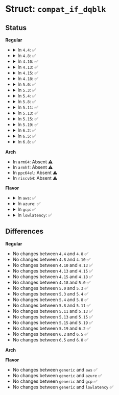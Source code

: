 # Struct: <code>compat_if_dqblk</code>

## Status
<b>Regular</b>
<ul>
<li>
<details>
<summary>In <code>4.4</code>: ✅</summary>

```c
struct compat_if_dqblk {
    compat_u64 dqb_bhardlimit;
    compat_u64 dqb_bsoftlimit;
    compat_u64 dqb_curspace;
    compat_u64 dqb_ihardlimit;
    compat_u64 dqb_isoftlimit;
    compat_u64 dqb_curinodes;
    compat_u64 dqb_btime;
    compat_u64 dqb_itime;
    compat_uint_t dqb_valid;
};
```
</details>
</li>
<li>
<details>
<summary>In <code>4.8</code>: ✅</summary>

```c
struct compat_if_dqblk {
    compat_u64 dqb_bhardlimit;
    compat_u64 dqb_bsoftlimit;
    compat_u64 dqb_curspace;
    compat_u64 dqb_ihardlimit;
    compat_u64 dqb_isoftlimit;
    compat_u64 dqb_curinodes;
    compat_u64 dqb_btime;
    compat_u64 dqb_itime;
    compat_uint_t dqb_valid;
};
```
</details>
</li>
<li>
<details>
<summary>In <code>4.10</code>: ✅</summary>

```c
struct compat_if_dqblk {
    compat_u64 dqb_bhardlimit;
    compat_u64 dqb_bsoftlimit;
    compat_u64 dqb_curspace;
    compat_u64 dqb_ihardlimit;
    compat_u64 dqb_isoftlimit;
    compat_u64 dqb_curinodes;
    compat_u64 dqb_btime;
    compat_u64 dqb_itime;
    compat_uint_t dqb_valid;
};
```
</details>
</li>
<li>
<details>
<summary>In <code>4.13</code>: ✅</summary>

```c
struct compat_if_dqblk {
    compat_u64 dqb_bhardlimit;
    compat_u64 dqb_bsoftlimit;
    compat_u64 dqb_curspace;
    compat_u64 dqb_ihardlimit;
    compat_u64 dqb_isoftlimit;
    compat_u64 dqb_curinodes;
    compat_u64 dqb_btime;
    compat_u64 dqb_itime;
    compat_uint_t dqb_valid;
};
```
</details>
</li>
<li>
<details>
<summary>In <code>4.15</code>: ✅</summary>

```c
struct compat_if_dqblk {
    compat_u64 dqb_bhardlimit;
    compat_u64 dqb_bsoftlimit;
    compat_u64 dqb_curspace;
    compat_u64 dqb_ihardlimit;
    compat_u64 dqb_isoftlimit;
    compat_u64 dqb_curinodes;
    compat_u64 dqb_btime;
    compat_u64 dqb_itime;
    compat_uint_t dqb_valid;
};
```
</details>
</li>
<li>
<details>
<summary>In <code>4.18</code>: ✅</summary>

```c
struct compat_if_dqblk {
    compat_u64 dqb_bhardlimit;
    compat_u64 dqb_bsoftlimit;
    compat_u64 dqb_curspace;
    compat_u64 dqb_ihardlimit;
    compat_u64 dqb_isoftlimit;
    compat_u64 dqb_curinodes;
    compat_u64 dqb_btime;
    compat_u64 dqb_itime;
    compat_uint_t dqb_valid;
};
```
</details>
</li>
<li>
<details>
<summary>In <code>5.0</code>: ✅</summary>

```c
struct compat_if_dqblk {
    compat_u64 dqb_bhardlimit;
    compat_u64 dqb_bsoftlimit;
    compat_u64 dqb_curspace;
    compat_u64 dqb_ihardlimit;
    compat_u64 dqb_isoftlimit;
    compat_u64 dqb_curinodes;
    compat_u64 dqb_btime;
    compat_u64 dqb_itime;
    compat_uint_t dqb_valid;
};
```
</details>
</li>
<li>
<details>
<summary>In <code>5.3</code>: ✅</summary>

```c
struct compat_if_dqblk {
    compat_u64 dqb_bhardlimit;
    compat_u64 dqb_bsoftlimit;
    compat_u64 dqb_curspace;
    compat_u64 dqb_ihardlimit;
    compat_u64 dqb_isoftlimit;
    compat_u64 dqb_curinodes;
    compat_u64 dqb_btime;
    compat_u64 dqb_itime;
    compat_uint_t dqb_valid;
};
```
</details>
</li>
<li>
<details>
<summary>In <code>5.4</code>: ✅</summary>

```c
struct compat_if_dqblk {
    compat_u64 dqb_bhardlimit;
    compat_u64 dqb_bsoftlimit;
    compat_u64 dqb_curspace;
    compat_u64 dqb_ihardlimit;
    compat_u64 dqb_isoftlimit;
    compat_u64 dqb_curinodes;
    compat_u64 dqb_btime;
    compat_u64 dqb_itime;
    compat_uint_t dqb_valid;
};
```
</details>
</li>
<li>
<details>
<summary>In <code>5.8</code>: ✅</summary>

```c
struct compat_if_dqblk {
    compat_u64 dqb_bhardlimit;
    compat_u64 dqb_bsoftlimit;
    compat_u64 dqb_curspace;
    compat_u64 dqb_ihardlimit;
    compat_u64 dqb_isoftlimit;
    compat_u64 dqb_curinodes;
    compat_u64 dqb_btime;
    compat_u64 dqb_itime;
    compat_uint_t dqb_valid;
};
```
</details>
</li>
<li>
<details>
<summary>In <code>5.11</code>: ✅</summary>

```c
struct compat_if_dqblk {
    compat_u64 dqb_bhardlimit;
    compat_u64 dqb_bsoftlimit;
    compat_u64 dqb_curspace;
    compat_u64 dqb_ihardlimit;
    compat_u64 dqb_isoftlimit;
    compat_u64 dqb_curinodes;
    compat_u64 dqb_btime;
    compat_u64 dqb_itime;
    compat_uint_t dqb_valid;
};
```
</details>
</li>
<li>
<details>
<summary>In <code>5.13</code>: ✅</summary>

```c
struct compat_if_dqblk {
    compat_u64 dqb_bhardlimit;
    compat_u64 dqb_bsoftlimit;
    compat_u64 dqb_curspace;
    compat_u64 dqb_ihardlimit;
    compat_u64 dqb_isoftlimit;
    compat_u64 dqb_curinodes;
    compat_u64 dqb_btime;
    compat_u64 dqb_itime;
    compat_uint_t dqb_valid;
};
```
</details>
</li>
<li>
<details>
<summary>In <code>5.15</code>: ✅</summary>

```c
struct compat_if_dqblk {
    compat_u64 dqb_bhardlimit;
    compat_u64 dqb_bsoftlimit;
    compat_u64 dqb_curspace;
    compat_u64 dqb_ihardlimit;
    compat_u64 dqb_isoftlimit;
    compat_u64 dqb_curinodes;
    compat_u64 dqb_btime;
    compat_u64 dqb_itime;
    compat_uint_t dqb_valid;
};
```
</details>
</li>
<li>
<details>
<summary>In <code>5.19</code>: ✅</summary>

```c
struct compat_if_dqblk {
    compat_u64 dqb_bhardlimit;
    compat_u64 dqb_bsoftlimit;
    compat_u64 dqb_curspace;
    compat_u64 dqb_ihardlimit;
    compat_u64 dqb_isoftlimit;
    compat_u64 dqb_curinodes;
    compat_u64 dqb_btime;
    compat_u64 dqb_itime;
    compat_uint_t dqb_valid;
};
```
</details>
</li>
<li>
<details>
<summary>In <code>6.2</code>: ✅</summary>

```c
struct compat_if_dqblk {
    compat_u64 dqb_bhardlimit;
    compat_u64 dqb_bsoftlimit;
    compat_u64 dqb_curspace;
    compat_u64 dqb_ihardlimit;
    compat_u64 dqb_isoftlimit;
    compat_u64 dqb_curinodes;
    compat_u64 dqb_btime;
    compat_u64 dqb_itime;
    compat_uint_t dqb_valid;
};
```
</details>
</li>
<li>
<details>
<summary>In <code>6.5</code>: ✅</summary>

```c
struct compat_if_dqblk {
    compat_u64 dqb_bhardlimit;
    compat_u64 dqb_bsoftlimit;
    compat_u64 dqb_curspace;
    compat_u64 dqb_ihardlimit;
    compat_u64 dqb_isoftlimit;
    compat_u64 dqb_curinodes;
    compat_u64 dqb_btime;
    compat_u64 dqb_itime;
    compat_uint_t dqb_valid;
};
```
</details>
</li>
<li>
<details>
<summary>In <code>6.8</code>: ✅</summary>

```c
struct compat_if_dqblk {
    compat_u64 dqb_bhardlimit;
    compat_u64 dqb_bsoftlimit;
    compat_u64 dqb_curspace;
    compat_u64 dqb_ihardlimit;
    compat_u64 dqb_isoftlimit;
    compat_u64 dqb_curinodes;
    compat_u64 dqb_btime;
    compat_u64 dqb_itime;
    compat_uint_t dqb_valid;
};
```
</details>
</li>
</ul>
<b>Arch</b>
<ul>
<li>
In <code>arm64</code>: Absent ⚠️
</li>
<li>
In <code>armhf</code>: Absent ⚠️
</li>
<li>
In <code>ppc64el</code>: Absent ⚠️
</li>
<li>
In <code>riscv64</code>: Absent ⚠️
</li>
</ul>
<b>Flavor</b>
<ul>
<li>
<details>
<summary>In <code>aws</code>: ✅</summary>

```c
struct compat_if_dqblk {
    compat_u64 dqb_bhardlimit;
    compat_u64 dqb_bsoftlimit;
    compat_u64 dqb_curspace;
    compat_u64 dqb_ihardlimit;
    compat_u64 dqb_isoftlimit;
    compat_u64 dqb_curinodes;
    compat_u64 dqb_btime;
    compat_u64 dqb_itime;
    compat_uint_t dqb_valid;
};
```
</details>
</li>
<li>
<details>
<summary>In <code>azure</code>: ✅</summary>

```c
struct compat_if_dqblk {
    compat_u64 dqb_bhardlimit;
    compat_u64 dqb_bsoftlimit;
    compat_u64 dqb_curspace;
    compat_u64 dqb_ihardlimit;
    compat_u64 dqb_isoftlimit;
    compat_u64 dqb_curinodes;
    compat_u64 dqb_btime;
    compat_u64 dqb_itime;
    compat_uint_t dqb_valid;
};
```
</details>
</li>
<li>
<details>
<summary>In <code>gcp</code>: ✅</summary>

```c
struct compat_if_dqblk {
    compat_u64 dqb_bhardlimit;
    compat_u64 dqb_bsoftlimit;
    compat_u64 dqb_curspace;
    compat_u64 dqb_ihardlimit;
    compat_u64 dqb_isoftlimit;
    compat_u64 dqb_curinodes;
    compat_u64 dqb_btime;
    compat_u64 dqb_itime;
    compat_uint_t dqb_valid;
};
```
</details>
</li>
<li>
<details>
<summary>In <code>lowlatency</code>: ✅</summary>

```c
struct compat_if_dqblk {
    compat_u64 dqb_bhardlimit;
    compat_u64 dqb_bsoftlimit;
    compat_u64 dqb_curspace;
    compat_u64 dqb_ihardlimit;
    compat_u64 dqb_isoftlimit;
    compat_u64 dqb_curinodes;
    compat_u64 dqb_btime;
    compat_u64 dqb_itime;
    compat_uint_t dqb_valid;
};
```
</details>
</li>
</ul>

## Differences
<b>Regular</b>
<ul>
<li>
No changes between <code>4.4</code> and <code>4.8</code> ✅
</li>
<li>
No changes between <code>4.8</code> and <code>4.10</code> ✅
</li>
<li>
No changes between <code>4.10</code> and <code>4.13</code> ✅
</li>
<li>
No changes between <code>4.13</code> and <code>4.15</code> ✅
</li>
<li>
No changes between <code>4.15</code> and <code>4.18</code> ✅
</li>
<li>
No changes between <code>4.18</code> and <code>5.0</code> ✅
</li>
<li>
No changes between <code>5.0</code> and <code>5.3</code> ✅
</li>
<li>
No changes between <code>5.3</code> and <code>5.4</code> ✅
</li>
<li>
No changes between <code>5.4</code> and <code>5.8</code> ✅
</li>
<li>
No changes between <code>5.8</code> and <code>5.11</code> ✅
</li>
<li>
No changes between <code>5.11</code> and <code>5.13</code> ✅
</li>
<li>
No changes between <code>5.13</code> and <code>5.15</code> ✅
</li>
<li>
No changes between <code>5.15</code> and <code>5.19</code> ✅
</li>
<li>
No changes between <code>5.19</code> and <code>6.2</code> ✅
</li>
<li>
No changes between <code>6.2</code> and <code>6.5</code> ✅
</li>
<li>
No changes between <code>6.5</code> and <code>6.8</code> ✅
</li>
</ul>
<b>Arch</b>
<ul>
</ul>
<b>Flavor</b>
<ul>
<li>
No changes between <code>generic</code> and <code>aws</code> ✅
</li>
<li>
No changes between <code>generic</code> and <code>azure</code> ✅
</li>
<li>
No changes between <code>generic</code> and <code>gcp</code> ✅
</li>
<li>
No changes between <code>generic</code> and <code>lowlatency</code> ✅
</li>
</ul>
